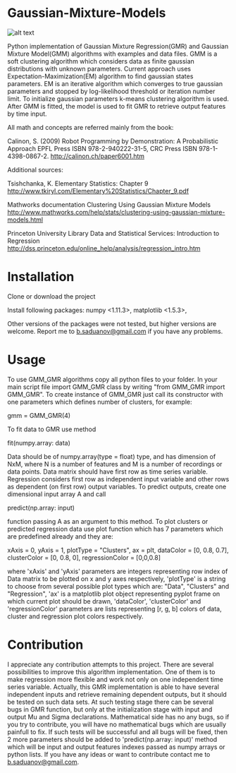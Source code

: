 # Gaussian-Mixture-Models

![alt text](https://raw.githubusercontent.com/BatyaGG/Gaussian-Mixture-Models/master/figure_1-1.png)

Python implementation of Gaussian Mixture Regression(GMR) and Gaussian Mixture Model(GMM) algorithms with 
examples and data files. GMM is a soft clustering algorithm which considers data as finite gaussian distributions
with unknown parameters. Current approach uses Expectation-Maximization(EM) algorithm to find gaussian states parameters.
EM is an iterative algorithm which converges to true gaussian parameters and stopped by log-likelihood threshold or
iteration number limit. To initialize gaussian parameters k-means clustering algorithm is used. After GMM is fitted,
the model is used to fit GMR to retrieve output features by time input.

All math and concepts are referred mainly from the book:

Calinon, S. (2009)
Robot Programming by Demonstration: A Probabilistic Approach
EPFL Press ISBN 978-2-940222-31-5, CRC Press ISBN 978-1-4398-0867-2.
http://calinon.ch/paper6001.htm

Additional sources:

Tsishchanka, K.
Elementary Statistics: Chapter 9
http://www.tkiryl.com/Elementary%20Statistics/Chapter_9.pdf

Mathworks documentation
Clustering Using Gaussian Mixture Models
http://www.mathworks.com/help/stats/clustering-using-gaussian-mixture-models.html

Princeton University Library
Data and Statistical Services: Introduction to Regression
http://dss.princeton.edu/online_help/analysis/regression_intro.htm

# Installation
Clone or download the project 

Install following packages:
numpy <1.11.3>,
matplotlib <1.5.3>,

Other versions of the packages were not tested, but higher versions are welcome.
Report me to b.saduanov@gmail.com if you have any problems.

# Usage
To use GMM_GMR algorithms copy all python files to your folder. In your main script
file import GMM_GMR class by writing "from GMM_GMR import GMM_GMR". To create instance
of GMM_GMR just call its constructor with one parameters which defines number of clusters, for example:

gmm = GMM_GMR(4)

To fit data to GMR use method 

fit(numpy.array: data)

Data should be of numpy.array(type = float) type, and has dimension of NxM, where N is a number of features and M is a number of recordings or data points. Data matrix should have first row as time series variable. Regression considers first row as independent input variable and other rows as dependent (on first row) output variables. To predict outputs, create one dimensional input array A and call 

predict(np.array: input)

function passing A as an argument to this method. To plot clusters or predicted regression data use plot function which has 7 parameters which are predefined already and they are:

xAxis = 0, yAxis = 1, plotType = "Clusters", ax = plt, dataColor = [0, 0.8, 0.7], clusterColor = [0, 0.8, 0], regressionColor = [0,0,0.8]

where 'xAxis' and 'yAxis' parameters are integers representing row index of Data matrix to be plotted on x and y axes respectively, 'plotType' is a string to choose from several possible plot types which are: "Data", "Clusters" and "Regression", 'ax' is a matplotlib plot object representing pyplot frame on which current plot should be drawn, 'dataColor', 'clusterColor' and 'regressionColor' parameters are lists representing [r, g, b] colors of data, cluster and regression plot colors respectively.

# Contribution
I appreciate any contribution attempts to this project. There are several possibilities to improve this algorithm implementation. One of them is to make regression more flexible and work not only on one independent time series variable. Actually, this GMR implementation is able to have several independent inputs and retrieve remaining dependent outputs, but it should be tested on such data sets. At such testing stage there can be several bugs in GMR function, but only at the initialization stage with input and output Mu and Sigma declarations. Mathematical side has no any bugs, so if you try to contribute, you will have no mathematical bugs which are usually painfull to fix. If such tests will be successful and all bugs will be fixed, then 2 more parameters should be added to 'predict(np.array: input)' method which will be input and output features indexes passed as numpy arrays or python lists. If you have any ideas or want to contribute contact me to b.saduanov@gmail.com.

